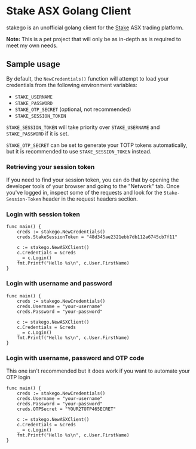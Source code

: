# Stake ASX Golang Client

stakego is an unofficial golang client for the [Stake](https://hellostake.com) ASX trading platform.

**Note:** This is a pet project that will only be as in-depth as is required to meet my own needs.

## Sample usage

By default, the `NewCredentials()` function will attempt to load your credentials from the following environment variables:
- `STAKE_USERNAME`
- `STAKE_PASSWORD`
- `STAKE_OTP_SECRET` (optional, not recommended)
- `STAKE_SESSION_TOKEN`

`STAKE_SESSION_TOKEN` will take priority over `STAKE_USERNAME` and `STAKE_PASSWORD` if it is set.

`STAKE_OTP_SECRET` can be set to generate your TOTP tokens automatically, but it is recommended to use `STAKE_SESSION_TOKEN` instead.

### Retrieving your session token
If you need to find your session token, you can do that by opening the developer tools of your browser and going to the "Network" tab. Once you've logged in, inspect some of the requests and look for the `Stake-Session-Token` header in the request headers section.

### Login with session token
```
func main() {
	creds := stakego.NewCredentials()
	creds.StakeSessionToken = "48d345ae2321ebb7db112a6745cb7f11"

	c := stakego.NewASXClient()
	c.Credentials = &creds
	_ = c.Login()
	fmt.Printf("Hello %s\n", c.User.FirstName)
}
```


### Login with username and password
```
func main() {
	creds := stakego.NewCredentials()
	creds.Username = "your-username"
	creds.Password = "your-password"

	c := stakego.NewASXClient()
	c.Credentials = &creds
	_ = c.Login()
	fmt.Printf("Hello %s\n", c.User.FirstName)
}
```

### Login with username, password and OTP code
This one isn't recommended but it does work if you want to automate your OTP login
```
func main() {
	creds := stakego.NewCredentials()
	creds.Username = "your-username"
	creds.Password = "your-password"
	creds.OTPSecret = "YOUR2TOTP465ECRET"

	c := stakego.NewASXClient()
	c.Credentials = &creds
	_ = c.Login()
	fmt.Printf("Hello %s\n", c.User.FirstName)
}
```